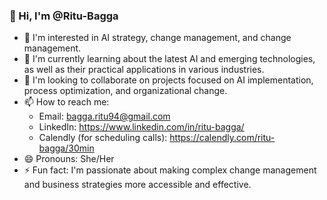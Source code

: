 ### 👋 Hi, I'm @Ritu-Bagga

- 👀 I'm interested in AI strategy, change management, and change management.
- 🌱 I'm currently learning about the latest AI and emerging technologies, as well as their practical applications in various industries.
- 💞️ I'm looking to collaborate on projects focused on AI implementation, process optimization, and organizational change.
- 📫 How to reach me:
    - Email: bagga.ritu94@gmail.com
    - LinkedIn: https://www.linkedin.com/in/ritu-bagga/
    - Calendly (for scheduling calls): https://calendly.com/ritu-bagga/30min
- 😄 Pronouns: She/Her
- ⚡ Fun fact: I'm passionate about making complex change management and business strategies more accessible and effective.

<!---
Ritu Bagga is an experienced professional dedicated to helping organizations navigate the complexities of change management and leverage the power of AI. With a strong foundation in human resources and an MSc in AI Strategy, she brings a unique blend of expertise in AI implementation, change management, and strategic advisory.

Ritu specializes in assessing current systems, identifying challenges, and addressing them through AI tools, change management strategies, and robust change management frameworks. She excels in understanding business moves, tackling disruptive technologies, and driving data-driven decision-making.

If you're looking to revamp your change management processes, explore new evolving tools or technologies, or seeking HR advisory services with HCM expertise, feel free to connect with Ritu.
--->
<!---
Ritu-Bagga/Ritu-Bagga is a ✨ special ✨ repository because its `README.md` (this file) appears on your GitHub profile.
You can click the Preview link to take a look at your changes.
--->

